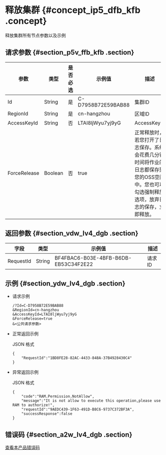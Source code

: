 # 释放集群 {#concept_ip5_dfb_kfb .concept}

释放集群所有节点参数以及示例

## 请求参数 {#section_p5v_ffb_kfb .section}

|参数|类型|是否必选|示例值|描述|
|--|--|----|---|--|
|Id|String|是|C-D7958B72E59BAB88|集群ID|
|RegionId|String|是|cn-hangzhou|区域ID|
|AccessKeyId|String|否|LTAI8ljWyu7yj9yG|AccessKeyId|
|ForceRelease|Boolean|否|true|正常释放时，若您打开了日志保存。系统会花费几分钟时间将作业的日志都保存到您的OSS空间中。您也可以勾选强制释放选项，放弃日志的保存，立即释放。|

## 返回参数 {#section_vdw_lv4_dgb .section}

|字段|类型|示例值|描述|
|--|--|---|--|
|RequestId|String|BF4FBAC6-B03E-4BFB-B6DB-EB53C34F2E22|请求ID|

## 示例 {#section_ydw_lv4_dgb .section}

-   请求示例

    ```
    /?Id=C-D7958B72E59BAB88
    &RegionId=cn-hangzhou
    &AccessKeyId=LTAI8ljWyu7yj9yG
    &ForceRelease=true
    &<公共请求参数>
    ```

-   正常返回示例

    JSON 格式

    ```
    {
    	"RequestId":"1BD8FE28-82AC-4433-848A-37B4928430C4"
    }
    ```

-   异常返回示例

    JSON 格式

    ```
    {
    	"code":"RAM.Permission.NotAllow",
    	"message":"It is not allow to execute this operation,please use RAM to authorize!",
    	"requestId":"9AEDC439-1F63-491D-B8C6-9737C372BF3A",
    	"successResponse":false
    }
    ```


## 错误码 {#section_a2w_lv4_dgb .section}

[查看本产品错误码](https://error-center.alibabacloud.com/status/product/Emr)

